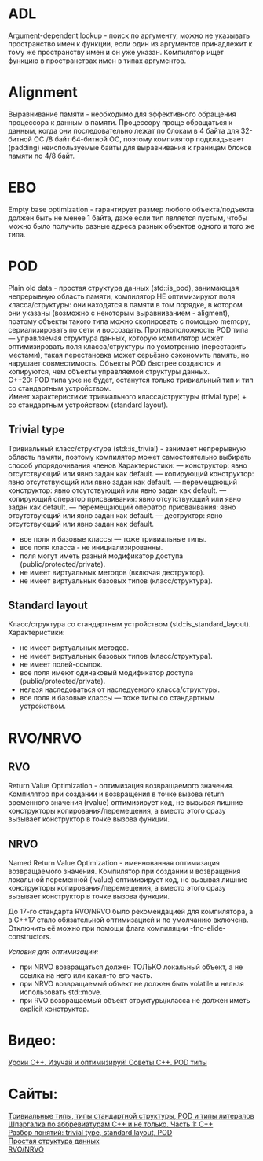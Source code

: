 # ADL
Argument-dependent lookup - поиск по аргументу, можно не указывать пространство имен к функции, если один из аргументов принадлежит к тому же пространству имен и он уже указан. Компилятор ищет функцию в пространствах имен в типах аргументов.

# Alignment
Выравнивание памяти - необходимо для эффективного обращения процессора к данным в памяти. Процессору проще обращаться к данным, когда они последовательно лежат по блокам в 4 байта для 32-битной ОС /8 байт 64-битной ОС, поэтому компилятор подкладывает (padding) неиспользуемые байты для выравнивания к границам блоков памяти по 4/8 байт.

# EBO
Empty base optimization - гарантирует размер любого объекта/подъекта должен быть не менее 1 байта, даже если тип является пустым, чтобы можно было получить разные адреса разных объектов одного и того же типа.

# POD
Plain old data - простая структура данных (std::is_pod), занимающая непрерывную область памяти, компилятор НЕ оптимизируют поля класса/структуры: они находятся в памяти в том порядке, в котором они указаны (возможно с некоторым выравниванием - aligment), поэтому объекты такого типа можно скопировать с помощью memcpy, сериализировать по сети и воссоздать. Противоположность POD типа — управляемая структура данных, которую компилятор может оптимизировать поля класса/структуры по усмотрению (переставить местами), такая перестановка может серьёзно сэкономить память, но нарушает совместимость. Объекты POD быстрее создаются и копируются, чем объекты управляемой структуры данных. <br>
C++20: POD типа уже не будет, останутся только тривиальный тип и тип со стандартным устройством. <br>
Имеет характеристики: тривиального класса/структуры (trivial type) + со стандартным устройством (standard layout).

## Trivial type
Тривиальный класс/структура (std::is_trivial) - занимает непрерывную область памяти, поэтому компилятор может самостоятельно выбирать способ упорядочивания членов
Характеристики:
— конструктор: явно отсутствующий или явно задан как default.
— копирующий конструктор: явно отсутствующий или явно задан как default.
— перемещающий конструктор: явно отсутствующий или явно задан как default.
— копирующий оператор присваивания: явно отсутствующий или явно задан как default.
— перемещающий оператор присваивания: явно отсутствующий или явно задан как default.
— деструктор: явно отсутствующий или явно задан как default.
- все поля и базовые классы — тоже тривиальные типы.
- все поля класса - не инициализированны.
- поля могут иметь разный модификатор доступа (public/protected/private).
- не имеет виртуальных методов (включая деструктор).
- не имеет виртуальных базовых типов (класс/структура).

## Standard layout
Класс/структура со стандартным устройством (std::is_standard_layout).
Характеристики:
- не имеет виртуальных методов.
- не имеет виртуальных базовых типов (класс/структура).
- не имеет полей-ссылок.
- все поля имеют одинаковый модификатор доступа (public/protected/private).
- нельзя наследоваться от наследуемого класса/структуры.
- все поля и базовые классы — тоже типы со стандартным устройством.

# RVO/NRVO
## RVO
Return Value Optimization - оптимизация возвращаемого значения. Компилятор при создании и возвращения в точке вызова return временного значения (rvalue) оптимизирует код, не вызывая лишние конструкторы копирования/перемещения, а вместо этого сразу вызывает конструктор в точке вызова функции.

## NRVO
Named Return Value Optimization - именнованная оптимизация возвращаемого значения. Компилятор при создании и возвращения локальной переменной (lvalue) оптимизирует код, не вызывая лишние конструкторы копирования/перемещения, а вместо этого сразу вызывает конструктор в точке вызова функции.

До 17-го стандарта RVO/NRVO было рекомендацией для компилятора, а в C++17 стало обязательной оптимизацией и по умолчанию включена. Отключить её можно при помощи флага компиляции -fno-elide-constructors.

*Условия для оптимизации:*
- при NRVO возвращаться должен ТОЛЬКО локальный объект, а не ссылка на него или какая-то его часть.
- при NRVO возвращаемый объект не должен быть volatile и нельзя использовать std::move.
- при RVO возвращаемый объект структуры/класса не должен иметь explicit конструктор.

# Видео:
[Уроки С++. Изучай и оптимизируй! Советы С++. POD типы](https://www.youtube.com/watch?v=KqqrJYEUeTw&ab_channel=cppProsto) <br>

# Сайты:
[Тривиальные типы, типы стандартной структуры, POD и типы литералов](https://learn.microsoft.com/ru-ru/cpp/cpp/trivial-standard-layout-and-pod-types?view=msvc-170) <br>
[Шпаргалка по аббревиатурам C++ и не только. Часть 1: C++](https://habr.com/ru/articles/470265/) <br>
[Разбор понятий: trivial type, standard layout, POD](https://habr.com/ru/articles/532972/) <br>
[Простая структура данных](https://ru.wikipedia.org/wiki/%D0%9F%D1%80%D0%BE%D1%81%D1%82%D0%B0%D1%8F_%D1%81%D1%82%D1%80%D1%83%D0%BA%D1%82%D1%83%D1%80%D0%B0_%D0%B4%D0%B0%D0%BD%D0%BD%D1%8B%D1%85) <br>
[RVO/NRVO](https://habr.com/ru/companies/vk/articles/666330/) <br>

